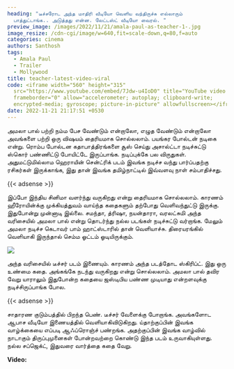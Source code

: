 ```yaml
---
heading: "டீச்சரோட அந்த மாதிரி வீடியோ வெளிய வந்திருச்சு எல்லாரும்
  பாத்துட்டாங்க.. அடுத்தது என்ன. லேட்டஸ்ட் வீடியோ வைரல். "
preview_image: /images/2022/11/21/amala-paul-as-teacher-1-.jpg
image_resize: /cdn-cgi/image/w=640,fit=scale-down,q=80,f=auto
categories: cinema
authors: Santhosh
tags:
  - Amala Paul
  - Trailer
  - Mollywood
title: teacher-latest-video-viral
code: <iframe width="560" height="315"
  src="https://www.youtube.com/embed/7Jdw-u4IoD0" title="YouTube video player"
  frameborder="0" allow="accelerometer; autoplay; clipboard-write;
  encrypted-media; gyroscope; picture-in-picture" allowfullscreen></iframe>
date: 2022-11-21 21:17:51 +0530
---
```

அமலா பால் பற்றி நம்ம பேச வேண்டும் என்றாலோ, எழுத வேண்டும் என்றாலோ அவங்களை பற்றி ஒரு விஷயம் தைரியமாக சொல்லலாம். பயங்கர போல்டன் நடிகை என்று. ரொம்ப போல்டன கதாபாத்திரங்களை சூஸ் செய்து அசால்ட்டா நடிச்சுட்டு ஸ்கொர் பண்ணிட்டு போயிட்டே இருப்பாங்க. நடிப்புக்கே பல விருதுகள். அதுமட்டுமில்லாம ஹெராயின் சென்ட்ரிக் படம் இவங்க நடிச்ச வந்து பார்ப்பதற்கு ரசிகர்கள் இருக்காங்க, இது தான் இவங்க தமிழ்நாட்டில் இவ்வளவு நாள் சம்பாதிச்சது.

{{< adsense >}}

இப்போ இந்திய சினிமா வளர்ந்து வருகிறது என்று தைரியமாக சொல்லலாம். காரணம் ஹீரோயின்க்கு முக்கியத்துவம் வாய்ந்த கதைகளும் தற்போது வெளிவந்துட்டு இருக்கு. இதுபோன்று முன்னாடி இல்லை. சமந்தா, த்ரிஷா, நயன்தாரா, வரலட்சுமி  அந்த வரிசையில் அமலா பால் என்று தொடர்ந்து நல்ல படங்கள் நடிச்சுட்டு வர்றாங்க. மேலும் அமலா நடிச்ச கெடாவர் பாம் ஹாட்ஸ்டாரில் தான் வெளியாச்சு. திரையரங்கில் வெளியாகி இருந்தால் செம்ம ஓட்டம் ஓடியிருக்கும். 

![](/images/2022/11/21/amala-paul-as-teacher-2-.jpg)

அந்த வரிசையில் டீச்சர் படம் இணையும். காரணம் அந்த படத்தோட ஸ்கிரிப்ட். இது ஒரு உண்மை கதை. அங்கங்கே நடந்து வருகிறது என்று சொல்லலாம். அமலா பால் தவிர வேறு யாராலும் இதுபோன்ற கதையை ஜஸ்டிபிய பண்ண முடியாது என்றளவுக்கு நடிச்சிருப்பாங்க போல. 

{{< adsense >}}

சாதாரண குடும்பத்தில் பிறந்த பெண். டீச்சர் வேளைக்கு போறாங்க. அவங்களோட ஆபாச வீடியோ இணையத்தில் வெளியாகிவிடுகிறது. ய்தாற்குப்பின் இவங்க வாழ்க்கையை எப்படி ஆஃப்ரொஞ்ச் பண்றங்க. அதற்குப்பின் இவங்க வாழ்வில் நாடாகும் திருப்புமுனைகள் போன்றவற்றை கொண்டு இந்த படம் உருவாகியுள்ளது. நல்ல சப்ஜெக்ட், இதுவரை வார்த்தை கதை வேறு.

**V﻿ideo:**